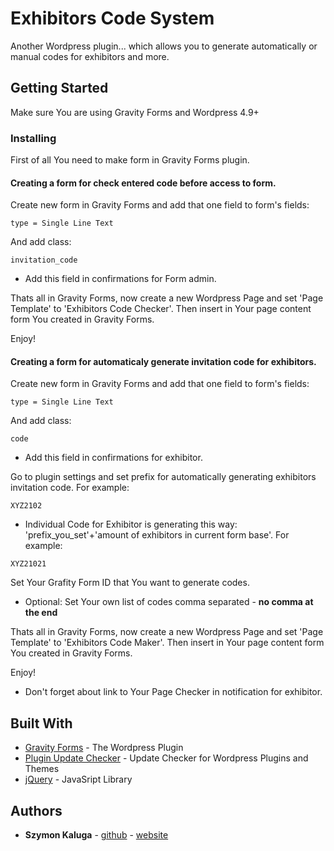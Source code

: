 # Exhibitors Code System

Another Wordpress plugin... which allows you to generate automatically or manual codes for exhibitors and more.

## Getting Started

Make sure You are using Gravity Forms and Wordpress 4.9+

### Installing

First of all You need to make form in Gravity Forms plugin. 

#### Creating a form for check entered code before access to form. 

Create new form in Gravity Forms and add that one field to form's fields:

```
type = Single Line Text
```

And add class:

```
invitation_code
```

* Add this field in confirmations for Form admin.

Thats all in Gravity Forms, now create a new Wordpress Page and set 'Page Template' to 'Exhibitors Code Checker'. Then insert in Your page content form You created in Gravity Forms.

Enjoy!

#### Creating a form for automaticaly generate invitation code for exhibitors. 

Create new form in Gravity Forms and add that one field to form's fields:

```
type = Single Line Text
```

And add class:

```
code
```

* Add this field in confirmations for exhibitor.

Go to plugin settings and set prefix for automatically generating exhibitors invitation code. For example:

```
XYZ2102
```

* Individual Code for Exhibitor is generating this way: 'prefix_you_set'+'amount of exhibitors in current form base'. For example:
```
XYZ21021
```

Set Your Grafity Form ID that You want to generate codes.

* Optional: Set Your own list of codes comma separated - **no comma at the end**

Thats all in Gravity Forms, now create a new Wordpress Page and set 'Page Template' to 'Exhibitors Code Maker'. Then insert in Your page content form You created in Gravity Forms.

Enjoy!

* Don't forget about link to Your Page Checker in notification for exhibitor.

## Built With

* [Gravity Forms](https://www.gravityforms.com/) - The Wordpress Plugin
* [Plugin Update Checker](https://github.com/YahnisElsts/plugin-update-checker) - Update Checker for Wordpress Plugins and Themes
* [jQuery](https://jquery.com/) - JavaSript Library

## Authors

* **Szymon Kaluga** - [github](https://github.com/szymoff) - [website](http://skaluga.pl) 